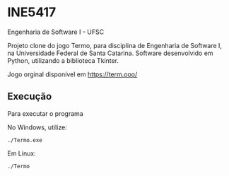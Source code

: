 # INE5417
Engenharia de Software I - UFSC

Projeto clone do jogo Termo, para disciplina de Engenharia de Software I, na Universidade Federal de Santa Catarina.
Software desenvolvido em Python, utilizando a biblioteca Tkinter.

Jogo orginal disponível em https://term.ooo/ 

## Execução
Para executar o programa

No Windows, utilize:
```
./Termo.exe
```

Em Linux:
```
./Termo
```